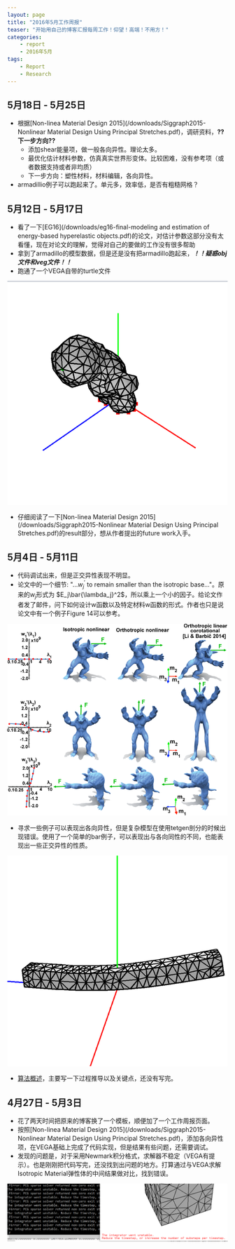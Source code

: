 ```yaml
---
layout: page
title: "2016年5月工作周报"
teaser: "开始用自己的博客汇报每周工作！仰望！高端！不用方！"
categories:
    - report
    - 2016年5月
tags:
    - Report
    - Research
---
```


## 5月18日 - 5月25日
- 根据[Non-linea Material Design 2015](/downloads/Siggraph2015-Nonlinear Material Design Using Principal Stretches.pdf)，调研资料，**??下一步方向??**
    - 添加shear能量项，做一般各向异性。理论太多。  
    - 最优化估计材料参数，仿真真实世界形变体。比较困难，没有参考项（或者数据支持或者非均质）  
    - 下一步方向：塑性材料，材料编辑，各向异性。  
- armadillio例子可以跑起来了。单元多，效率低，是否有粗糙网格？

## 5月12日 - 5月17日 
- 看了一下[EG16](/downloads/eg16-final-modeling and estimation of energy-based hyperelastic objects.pdf)的论文，对估计参数这部分没有太看懂，现在对论文的理解，觉得对自己的要做的工作没有很多帮助  
- 拿到了armadillo的模型数据，但是还是没有把armadillo跑起来，***！！疑惑obj文件和veg文件！！***  
- 跑通了一个VEGA自带的turtle文件  

![Report_20160518_Tur](/images/Report_20160518_Tur.png)

- 仔细阅读了一下[Non-linea Material Design 2015](/downloads/Siggraph2015-Nonlinear Material Design Using Principal Stretches.pdf)的result部分，想从作者提出的future work入手。

## 5月4日 - 5月11日
- 代码调试出来，但是正交异性表现不明显。
- 论文中的一个细节: "...$w_j^{\prime}$ to remain smaller than the isotropic base..."。原来的$w_j$形式为
$E_j\bar{\lambda_j}^2$，所以乘上一个小的因子。给论文作者发了邮件，问下如何设计w函数以及特定材料w函数的形式。作者也只是说论文中有一个例子Figure 14可以参考。

![Report_20160511_Fig14](/images/Report_20160511_Fig14.png)

- 寻求一些例子可以表现出各向异性，但是复杂模型在使用tetgen剖分的时候出现错误。使用了一个简单的bar例子，可以表现出与各向同性的不同，也能表现出一些正交异性的性质。

![Report_20160511_BarResult](/images/Report_20160511_BarResult.PNG)

- [算法概述](/downloads/algo-brief.pdf)，主要写一下过程推导以及关键点，还没有写完。

## 4月27日 - 5月3日
- 花了两天时间把原来的博客换了一个模板，顺便加了一个工作周报页面。    
- 按照[Non-linea Material Design 2015](/downloads/Siggraph2015-Nonlinear Material Design Using Principal Stretches.pdf)，添加各向异性项，在VEGA基础上完成了代码实现，但是结果有些问题，还需要调试。  
- 发现的问题是，对于采用Newmark积分格式，求解器不稳定（VEGA有提示）。也是刚刚把代码写完，还没找到出问题的地方。打算通过与VEGA求解Isotropic Material弹性体的中间结果做对比，找到错误。  

![Report_20160504_ErrorResult](/images/Report_20160504_ErrorResult.PNG)

